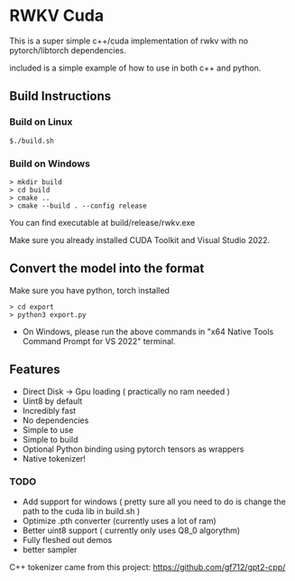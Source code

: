 # RWKV Cuda

This is a super simple c++/cuda implementation of rwkv with no pytorch/libtorch dependencies.

included is a simple example of how to use in both c++ and python.

## Build Instructions

### Build on Linux
```
$./build.sh
```

### Build on Windows

```
> mkdir build
> cd build
> cmake ..
> cmake --build . --config release
```

You can find executable at build/release/rwkv.exe

Make sure you already installed CUDA Toolkit and Visual Studio 2022.

## Convert the model into the format

Make sure you have python, torch installed
```
> cd export
> python3 export.py
```

* On Windows, please run the above commands in "x64 Native Tools Command Prompt for VS 2022" terminal.

## Features

* Direct Disk -> Gpu loading ( practically no ram needed )
* Uint8 by default
* Incredibly fast
* No dependencies
* Simple to use
* Simple to build
* Optional Python binding using pytorch tensors as wrappers
* Native tokenizer!

### TODO

* Add support for windows ( pretty sure all you need to do is change the path to the cuda lib in build.sh )
* Optimize .pth converter (currently uses a lot of ram)
* Better uint8 support ( currently only uses Q8_0 algorythm)
* Fully fleshed out demos
* better sampler


C++ tokenizer came from this project:
https://github.com/gf712/gpt2-cpp/